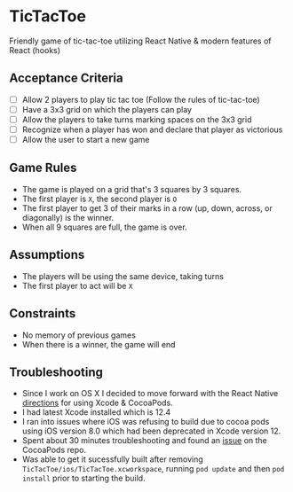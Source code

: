 # TicTacToe

Friendly game of tic-tac-toe utilizing React Native & modern features of React (hooks)

## Acceptance Criteria

- [ ] Allow 2 players to play tic tac toe (Follow the rules of tic-tac-toe)
- [ ] Have a 3x3 grid on which the players can play
- [ ] Allow the players to take turns marking spaces on the 3x3 grid
- [ ] Recognize when a player has won and declare that player as victorious
- [ ] Allow the user to start a new game

## Game Rules

- The game is played on a grid that's 3 squares by 3 squares.
- The first player is `X`, the second player is `O`
- The first player to get 3 of their marks in a row (up, down, across, or diagonally) is the winner.
- When all 9 squares are full, the game is over.

## Assumptions

- The players will be using the same device, taking turns
- The first player to act will be `X`

## Constraints

- No memory of previous games
- When there is a winner, the game will end

## Troubleshooting

- Since I work on OS X I decided to move forward with the React Native [directions](https://reactnative.dev/docs/environment-setup) for using Xcode & CocoaPods.
- I had latest Xcode installed which is 12.4
- I ran into issues where iOS was refusing to build due to cocoa pods using iOS version 8.0 which had been deprecated in Xcode version 12.
- Spent about 30 minutes troubleshooting and found an [issue](https://github.com/CocoaPods/CocoaPods/issues/9884) on the CocoaPods repo.
- Was able to get it sucessfully built after removing `TicTacToe/ios/TicTacToe.xcworkspace`, running `pod update` and then `pod install` prior to starting the build.
